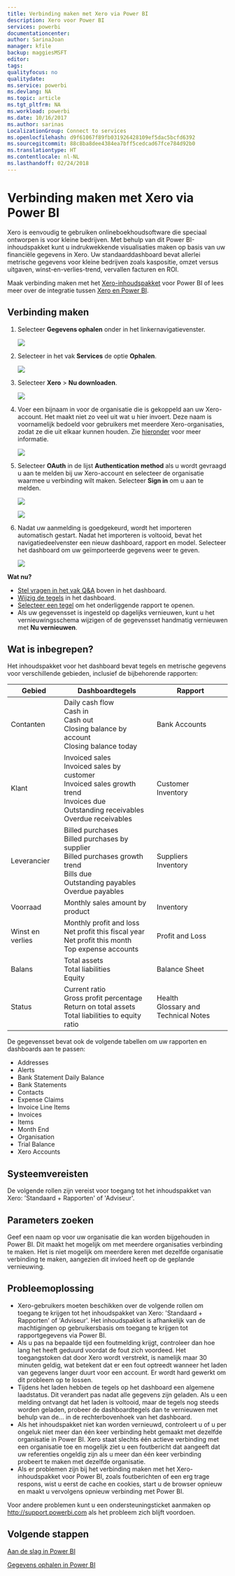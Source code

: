 ```yaml
---
title: Verbinding maken met Xero via Power BI
description: Xero voor Power BI
services: powerbi
documentationcenter: 
author: SarinaJoan
manager: kfile
backup: maggiesMSFT
editor: 
tags: 
qualityfocus: no
qualitydate: 
ms.service: powerbi
ms.devlang: NA
ms.topic: article
ms.tgt_pltfrm: NA
ms.workload: powerbi
ms.date: 10/16/2017
ms.author: sarinas
LocalizationGroup: Connect to services
ms.openlocfilehash: d9f61067f89fb031926428109ef5dac5bcfd6392
ms.sourcegitcommit: 88c8ba8dee4384ea7bff5cedcad67fce784d92b0
ms.translationtype: HT
ms.contentlocale: nl-NL
ms.lasthandoff: 02/24/2018
---
```

# <a name="connect-to-xero-with-power-bi"></a>Verbinding maken met Xero via Power BI
Xero is eenvoudig te gebruiken onlineboekhoudsoftware die speciaal ontworpen is voor kleine bedrijven. Met behulp van dit Power BI-inhoudspakket kunt u indrukwekkende visualisaties maken op basis van uw financiële gegevens in Xero. Uw standaarddashboard bevat allerlei metrische gegevens voor kleine bedrijven zoals kaspositie, omzet versus uitgaven, winst-en-verlies-trend, vervallen facturen en ROI.

Maak verbinding maken met het [Xero-inhoudspakket](https://app.powerbi.com/getdata/services/xero) voor Power BI of lees meer over de integratie tussen [Xero en Power BI](https://help.xero.com/Power-BI).

## <a name="how-to-connect"></a>Verbinding maken
1. Selecteer **Gegevens ophalen** onder in het linkernavigatievenster.
   
   ![](media/service-connect-to-xero/getdata.png)
2. Selecteer in het vak **Services** de optie **Ophalen**.
   
   ![](media/service-connect-to-xero/services.png)
3. Selecteer **Xero** \>  **Nu downloaden**.
   
   ![](media/service-connect-to-xero/connect.png)
4. Voer een bijnaam in voor de organisatie die is gekoppeld aan uw Xero-account. Het maakt niet zo veel uit wat u hier invoert. Deze naam is voornamelijk bedoeld voor gebruikers met meerdere Xero-organisaties, zodat ze die uit elkaar kunnen houden. Zie [hieronder](#FindingParams) voor meer informatie.
   
   ![](media/service-connect-to-xero/params.png)
5. Selecteer **OAuth** in de lijst **Authentication method** als u wordt gevraagd u aan te melden bij uw Xero-account en selecteer de organisatie waarmee u verbinding wilt maken. Selecteer **Sign in** om u aan te melden.
   
    ![](media/service-connect-to-xero/creds.png)
   
    ![](media/service-connect-to-xero/creds2.png)
6. Nadat uw aanmelding is goedgekeurd, wordt het importeren automatisch gestart. Nadat het importeren is voltooid, bevat het navigatiedeelvenster een nieuw dashboard, rapport en model. Selecteer het dashboard om uw geïmporteerde gegevens weer te geven.
   
     ![](media/service-connect-to-xero/dashboard.png)

**Wat nu?**

* [Stel vragen in het vak Q&A](power-bi-q-and-a.md) boven in het dashboard.
* [Wijzig de tegels](service-dashboard-edit-tile.md) in het dashboard.
* [Selecteer een tegel](service-dashboard-tiles.md) om het onderliggende rapport te openen.
* Als uw gegevensset is ingesteld op dagelijks vernieuwen, kunt u het vernieuwingsschema wijzigen of de gegevensset handmatig vernieuwen met **Nu vernieuwen**.

## <a name="whats-included"></a>Wat is inbegrepen?
Het inhoudspakket voor het dashboard bevat tegels en metrische gegevens voor verschillende gebieden, inclusief de bijbehorende rapporten:  

| Gebied | Dashboardtegels | Rapport |
| --- | --- | --- |
| Contanten |Daily cash flow <br>Cash in <br>Cash out <br>Closing balance by account <br>Closing balance today |Bank Accounts |
| Klant |Invoiced sales <br>Invoiced sales by customer <br>Invoiced sales growth trend <br>Invoices due <br>Outstanding receivables <br>Overdue receivables |Customer <br>Inventory |
| Leverancier |Billed purchases <br>Billed purchases by supplier <br>Billed purchases growth trend <br> Bills due <br>Outstanding payables <br>Overdue payables |Suppliers <br>Inventory |
| Voorraad |Monthly sales amount by product |Inventory |
| Winst en verlies |Monthly profit and loss <br>Net profit this fiscal year <br>Net profit this month <br>Top expense accounts |Profit and Loss |
| Balans |Total assets <br>Total liabilities <br>Equity |Balance Sheet |
| Status |Current ratio <br>Gross profit percentage <br> Return on total assets <br>Total liabilities to equity ratio |Health <br>Glossary and Technical Notes |

De gegevensset bevat ook de volgende tabellen om uw rapporten en dashboards aan te passen:  

* Addresses  
* Alerts  
* Bank Statement Daily Balance  
* Bank Statements  
* Contacts  
* Expense Claims  
* Invoice Line Items  
* Invoices  
* Items  
* Month End  
* Organisation  
* Trial Balance  
* Xero Accounts

## <a name="system-requirements"></a>Systeemvereisten
De volgende rollen zijn vereist voor toegang tot het inhoudspakket van Xero: 'Standaard + Rapporten' of 'Adviseur'.

<a name="FindingParams"></a>

## <a name="finding-parameters"></a>Parameters zoeken
Geef een naam op voor uw organisatie die kan worden bijgehouden in Power BI. Dit maakt het mogelijk om met meerdere organisaties verbinding te maken. Het is niet mogelijk om meerdere keren met dezelfde organisatie verbinding te maken, aangezien dit invloed heeft op de geplande vernieuwing.   

## <a name="troubleshooting"></a>Probleemoplossing
* Xero-gebruikers moeten beschikken over de volgende rollen om toegang te krijgen tot het inhoudspakket van Xero: 'Standaard + Rapporten' of 'Adviseur'. Het inhoudspakket is afhankelijk van de machtigingen op gebruikersbasis om toegang te krijgen tot rapportgegevens via Power BI.  
* Als u pas na bepaalde tijd een foutmelding krijgt, controleer dan hoe lang het heeft geduurd voordat de fout zich voordeed. Het toegangstoken dat door Xero wordt verstrekt, is namelijk maar 30 minuten geldig, wat betekent dat er een fout optreedt wanneer het laden van gegevens langer duurt voor een account. Er wordt hard gewerkt om dit probleem op te lossen.
* Tijdens het laden hebben de tegels op het dashboard een algemene laadstatus. Dit verandert pas nadat alle gegevens zijn geladen. Als u een melding ontvangt dat het laden is voltooid, maar de tegels nog steeds worden geladen, probeer de dashboardtegels dan te vernieuwen met behulp van de... in de rechterbovenhoek van het dashboard.
* Als het inhoudspakket niet kan worden vernieuwd, controleert u of u per ongeluk niet meer dan één keer verbinding hebt gemaakt met dezelfde organisatie in Power BI. Xero staat slechts één actieve verbinding met een organisatie toe en mogelijk ziet u een foutbericht dat aangeeft dat uw referenties ongeldig zijn als u meer dan één keer verbinding probeert te maken met dezelfde organisatie.  
* Als er problemen zijn bij het verbinding maken met het Xero-inhoudspakket voor Power BI, zoals foutberichten of een erg trage respons, wist u eerst de cache en cookies, start u de browser opnieuw en maakt u vervolgens opnieuw verbinding met Power BI.  

Voor andere problemen kunt u een ondersteuningsticket aanmaken op http://support.powerbi.com als het probleem zich blijft voordoen.

## <a name="next-steps"></a>Volgende stappen
[Aan de slag in Power BI](service-get-started.md)

[Gegevens ophalen in Power BI](service-get-data.md)

